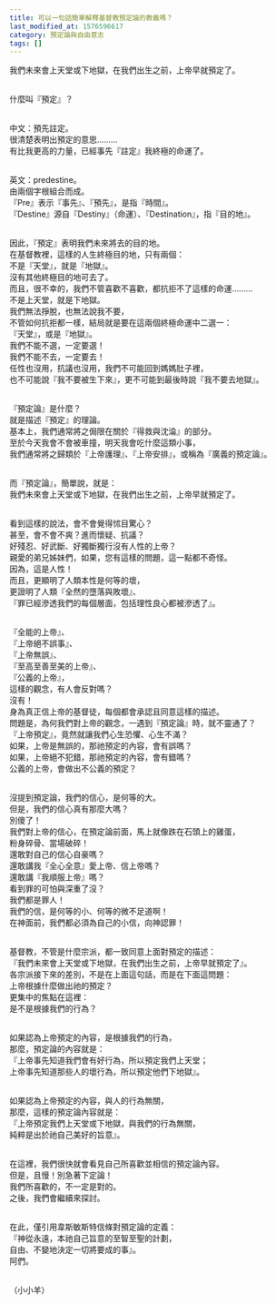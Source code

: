 ```yaml
---
title: 可以一句話簡單解釋基督教預定論的教義嗎？
last_modified_at: 1576596617
category: 預定論與自由意志
tags: []
---
```


<p>我們未來會上天堂或下地獄，在我們出生之前，上帝早就預定了。</p>

<p><br>
什麼叫『預定』？</p>

<p><br>
中文：預先註定。<br>
很清楚表明出預定的意思………<br>
有比我更高的力量，已經事先『註定』我終極的命運了。</p>

<p><br>
英文：predestine。<br>
由兩個字根組合而成。<br>
『Pre』表示『事先』、『預先』，是指『時間』。<br>
『Destine』源自『Destiny』（命運）、『Destination』，指『目的地』。</p>

<p><br>
因此，『預定』表明我們未來將去的目的地。<br>
在基督教裡，這樣的人生終極目的地，只有兩個：<br>
不是『天堂』，就是『地獄』。<br>
沒有其他終極目的地可去了。<br>
而且，很不幸的，我們不管喜歡不喜歡，都抗拒不了這樣的命運………<br>
不是上天堂，就是下地獄。<br>
我們無法掙脫，也無法說我不要，<br>
不管如何抗拒都一樣，結局就是要在這兩個終極命運中二選一：<br>
『天堂』，或是『地獄』。<br>
我們不能不選，一定要選！&nbsp;<br>
我們不能不去，一定要去！<br>
任性也沒用，抗議也沒用，我們不可能回到媽媽肚子裡，<br>
也不可能說『我不要被生下來』，更不可能到最後時說『我不要去地獄』。</p>

<p><br>
『預定論』是什麼？<br>
就是描述『預定』的理論。<br>
基本上，我們通常將之侷限在關於『得救與沈淪』的部分。<br>
至於今天我會不會被車撞，明天我會吃什麼這類小事，<br>
我們通常將之歸類於『上帝護理』、『上帝安排』，或稱為『廣義的預定論』。</p>

<p><br>
而『預定論』，簡單說，就是：<br>
我們未來會上天堂或下地獄，在我們出生之前，上帝早就預定了。</p>

<p><br>
看到這樣的說法，會不會覺得怵目驚心？<br>
甚至，會不會不爽？進而懷疑、抗議？<br>
好殘忍、好武斷、好獨斷獨行沒有人性的上帝？<br>
親愛的弟兄姊妹們，如果，您有這樣的問題，這一點都不奇怪。<br>
因為，這是人性！<br>
而且，更顯明了人類本性是何等的壞，<br>
更證明了人類『全然的墮落與敗壞』、<br>
『罪已經滲透我們的每個層面，包括理性良心都被滲透了』。</p>

<p><br>
『全能的上帝』、<br>
『上帝絕不誤事』、<br>
『上帝無誤』、<br>
『至高至善至美的上帝』、<br>
『公義的上帝』，<br>
這樣的觀念，有人會反對嗎？<br>
沒有！<br>
身為真正信上帝的基督徒，每個都會承認且同意這樣的描述。<br>
問題是，為何我們對上帝的觀念，一遇到『預定論』時，就不靈通了？<br>
『上帝預定』，竟然就讓我們心生恐懼、心生不滿？<br>
如果，上帝是無誤的，那祂預定的內容，會有誤嗎？<br>
如果，上帝絕不犯錯，那祂預定的內容，會有錯嗎？<br>
公義的上帝，會做出不公義的預定？</p>

<p><br>
沒提到預定論，我們的信心，是何等的大。<br>
但是，我們的信心真有那麼大嗎？<br>
別傻了！<br>
我們對上帝的信心，在預定論前面，馬上就像跌在石頭上的雞蛋，<br>
粉身碎骨、當場破碎！<br>
還敢對自己的信心自豪嗎？<br>
還敢講我『全心全意』愛上帝、信上帝嗎？<br>
還敢講『我順服上帝』嗎？<br>
看到罪的可怕與深重了沒？<br>
我們都是罪人！<br>
我們的信，是何等的小、何等的微不足道啊！<br>
在神面前，我們都必須為自己的小信，向神認罪！</p>

<p><br>
基督教，不管是什麼宗派，都一致同意上面對預定的描述：<br>
『我們未來會上天堂或下地獄，在我們出生之前，上帝早就預定了』。<br>
各宗派接下來的差別，不是在上面這句話，而是在下面這問題：<br>
上帝根據什麼做出祂的預定？<br>
更集中的焦點在這裡：<br>
是不是根據我們的行為？</p>

<p><br>
如果認為上帝預定的內容，是根據我們的行為，<br>
那麼，預定論的內容就是：<br>
『上帝事先知道我們會有好行為，所以預定我們上天堂；<br>
上帝事先知道那些人的壞行為，所以預定他們下地獄』。</p>

<p><br>
如果認為上帝預定的內容，與人的行為無關，<br>
那麼，這樣的預定論內容就是：<br>
『上帝預定我們上天堂或下地獄，與我們的行為無關，<br>
純粹是出於祂自己美好的旨意』。</p>

<p><br>
在這裡，我們很快就會看見自己所喜歡並相信的預定論內容。<br>
但是，且慢！別急著下定論！<br>
我們所喜歡的，不一定是對的。<br>
之後，我們會繼續來探討。</p>

<p><br>
在此，僅引用韋斯敏斯特信條對預定論的定義：<br>
『神從永遠，本祂自己旨意的至智至聖的計劃，<br>
自由、不變地決定一切將要成的事』。<br>
阿們。</p>

<p><br>
（小小羊）<br>
&nbsp;</p>

<p>&nbsp;</p>

<p>&nbsp;</p>

<p>&nbsp;</p>

